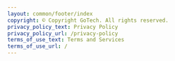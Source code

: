 ```yaml
---
layout: common/footer/index
copyright: © Copyright GoTech. All rights reserved.
privacy_policy_text: Privacy Policy
privacy_policy_url: /privacy-policy
terms_of_use_text: Terms and Services
terms_of_use_url: /
---
```

